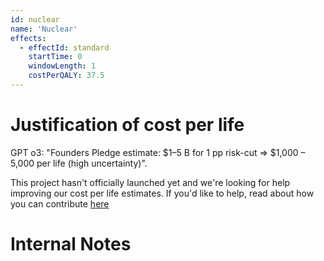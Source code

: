 ```yaml
---
id: nuclear
name: 'Nuclear'
effects:
  - effectId: standard
    startTime: 0
    windowLength: 1
    costPerQALY: 37.5
---
```


# Justification of cost per life

GPT o3: "Founders Pledge estimate: $1–5 B for 1 pp risk-cut ⇒ $1,000 – 5,000 per life (high uncertainty)".

This project hasn't officially launched yet and we're looking for help improving our cost per life estimates.
If you'd like to help, read about how you can contribute [here](https://github.com/impactlist/impactlist/blob/master/CONTRIBUTING.md)

# Internal Notes
